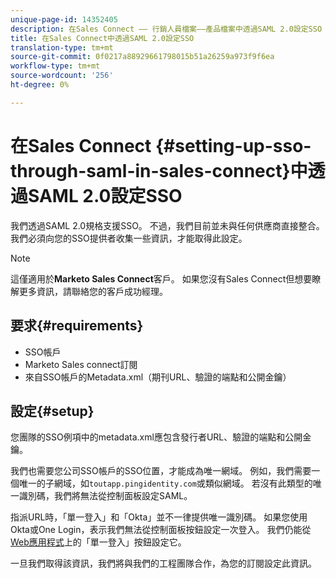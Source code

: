 ```yaml
---
unique-page-id: 14352405
description: 在Sales Connect —— 行銷人員檔案——產品檔案中透過SAML 2.0設定SSO
title: 在Sales Connect中透過SAML 2.0設定SSO
translation-type: tm+mt
source-git-commit: 0f0217a88929661798015b51a26259a973f9f6ea
workflow-type: tm+mt
source-wordcount: '256'
ht-degree: 0%

---
```



# 在Sales Connect {#setting-up-sso-through-saml-in-sales-connect}中透過SAML 2.0設定SSO

我們透過SAML 2.0規格支援SSO。 不過，我們目前並未與任何供應商直接整合。 我們必須向您的SSO提供者收集一些資訊，才能取得此設定。

>[!NOTE]
>
>這僅適用於&#x200B;**Marketo Sales Connect**&#x200B;客戶。 如果您沒有Sales Connect但想要瞭解更多資訊，請聯絡您的客戶成功經理。

## 要求{#requirements}

* SSO帳戶
* Marketo Sales connect訂閱
* 來自SSO帳戶的Metadata.xml（期刊URL、驗證的端點和公開金鑰）

## 設定{#setup}

您團隊的SSO例項中的metadata.xml應包含發行者URL、驗證的端點和公開金鑰。

我們也需要您公司SSO帳戶的SSO位置，才能成為唯一網域。 例如，我們需要一個唯一的子網域，如`toutapp.pingidentity.com`或類似網域。 若沒有此類型的唯一識別碼，我們將無法從控制面板設定SAML。

指派URL時，「單一登入」和「Okta」並不一律提供唯一識別碼。 如果您使用Okta或One Login，表示我們無法從控制面板按鈕設定一次登入。 我們仍能從[Web應用程式](http://toutapp.com/login)上的「單一登入」按鈕設定它。

一旦我們取得該資訊，我們將與我們的工程團隊合作，為您的訂閱設定此資訊。
